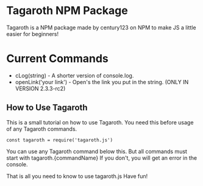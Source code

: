 # Tagaroth NPM Package

Tagaroth is a NPM package made by century123 on NPM to make JS a little easier for beginners!

# Current Commands
* cLog(string) - A shorter version of console.log.
* openLink('your link') - Open's the link you put in the string. (ONLY IN VERSION 2.3.3-rc2)

## How to Use Tagaroth

This is a small tutorial on how to use Tagaroth.
You need this before usage of any Tagaroth commands.

`const tagaroth = require('tagaroth.js')`

You can use any Tagaroth command below this. But all commands must start with tagaroth.{commandName}
If you don't, you will get an error in the console.

That is all you need to know to use tagaroth.js
Have fun!